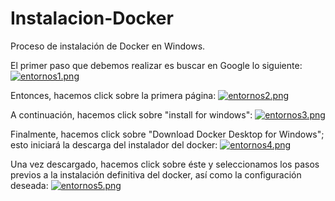 # Instalacion-Docker
Proceso de instalación de Docker en Windows.
 
El primer paso que debemos realizar es buscar en Google lo siguiente:
[![entornos1.png](https://i.postimg.cc/CL8qPq2g/entornos1.png)](https://postimg.cc/F79z17mW)

Entonces, hacemos click sobre la primera página:
[![entornos2.png](https://i.postimg.cc/vZd6pmR6/entornos2.png)](https://postimg.cc/RNXFt4ZM)

A continuación, hacemos click sobre "install for windows":
[![entornos3.png](https://i.postimg.cc/1zvnnc8p/entornos3.png)](https://postimg.cc/XZy7t5cJ)

Finalmente, hacemos click sobre "Download Docker Desktop for Windows"; esto iniciará la descarga del instalador del docker:
[![entornos4.png](https://i.postimg.cc/bJdGQDn4/entornos4.png)](https://postimg.cc/ftnTsbBv)

Una vez descargado, hacemos click sobre éste y seleccionamos los pasos previos a la instalación definitiva del docker, así como la configuración deseada:
[![entornos5.png](https://i.postimg.cc/g0zL2B2z/entornos5.png)](https://postimg.cc/HrNkSzMR)
